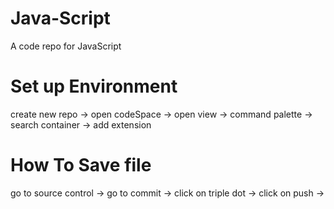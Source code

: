 # Java-Script
A code repo for JavaScript

# Set up Environment
create new repo -> open codeSpace -> open view -> command palette -> search container -> add extension 

# How To Save file
go to source control -> go to commit -> click on triple dot -> click on push ->
